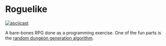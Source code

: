 # Roguelike

[![asciicast](https://asciinema.org/a/VeHzxBnEoMAQi1L4D3ZK1ndHh.png)](https://asciinema.org/a/VeHzxBnEoMAQi1L4D3ZK1ndHh)

A bare-bones RPG done as a programming exercise. One of the fun parts is the [random dungeon generation algorithm](https://github.com/dustMason/interview/blob/master/roguelike/map.rb).
